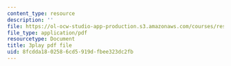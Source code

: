 ```yaml
---
content_type: resource
description: ''
file: https://ol-ocw-studio-app-production.s3.amazonaws.com/courses/res-18-009-learn-differential-equations-up-close-with-gilbert-strang-and-cleve-moler-fall-2015/8fcdda1802586cd5919dfbee323dc2fb_DzqE7tj7eIM.pdf
file_type: application/pdf
resourcetype: Document
title: 3play pdf file
uid: 8fcdda18-0258-6cd5-919d-fbee323dc2fb
---
```

